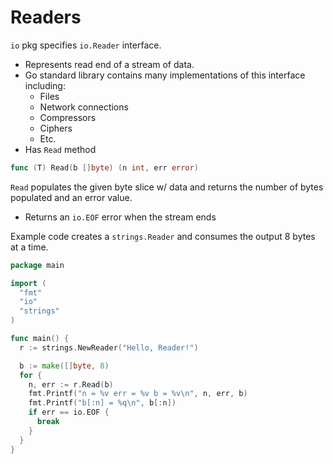 # Readers

`io` pkg specifies `io.Reader` interface.
- Represents read end of a stream of data.
- Go standard library contains many implementations of this interface including:
  - Files
  - Network connections
  - Compressors
  - Ciphers
  - Etc.
- Has `Read` method

```go
func (T) Read(b []byte) (n int, err error)
```

`Read` populates the given byte slice w/ data and returns the number of bytes populated and an error value.
- Returns an `io.EOF` error when the stream ends

Example code creates a `strings.Reader` and consumes the output 8 bytes at a time.

```go
package main

import (
  "fmt"
  "io"
  "strings"
)

func main() {
  r := strings.NewReader("Hello, Reader!")

  b := make([]byte, 8)
  for {
    n, err := r.Read(b)
    fmt.Printf("n = %v err = %v b = %v\n", n, err, b)
    fmt.Printf("b[:n] = %q\n", b[:n])
    if err == io.EOF {
      break
    }
  }
}
```
